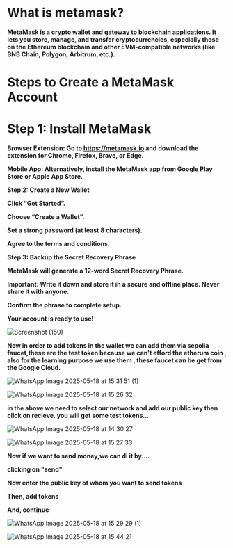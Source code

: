 # **What is metamask?**

**MetaMask is a crypto wallet and gateway to blockchain applications. It lets you store, manage, and transfer cryptocurrencies, especially those on the Ethereum blockchain and other EVM-compatible networks (like BNB Chain, Polygon, Arbitrum, etc.).**


# **Steps to Create a MetaMask Account**

# **Step 1: Install MetaMask**

**Browser Extension: Go to https://metamask.io and download the extension for Chrome, Firefox, Brave, or Edge.**

**Mobile App: Alternatively, install the MetaMask app from Google Play Store or Apple App Store.**


**Step 2: Create a New Wallet**

**Click “Get Started”.**

**Choose “Create a Wallet”.**

**Set a strong password (at least 8 characters).**

**Agree to the terms and conditions.**

**Step 3: Backup the Secret Recovery Phrase**

**MetaMask will generate a 12-word Secret Recovery Phrase.**

**Important: Write it down and store it in a secure and offline place. Never share it with anyone.**

**Confirm the phrase to complete setup.**

**Your account is ready to use!**

![Screenshot (150)](https://github.com/user-attachments/assets/8cfe966d-808b-4cf2-84ae-d058d4ec369c)



**Now in order to add tokens in the wallet we can add them via sepolia faucet,these are the test token because we can't efford the etherum coin , also for the learning purpose we use them , these faucet can be get from the Google Cloud.**

![WhatsApp Image 2025-05-18 at 15 31 51 (1)](https://github.com/user-attachments/assets/d1e200d9-3be9-49e7-95c1-0ad2e891f93a)


![WhatsApp Image 2025-05-18 at 15 26 32](https://github.com/user-attachments/assets/dbb348aa-ee44-469a-8073-1de2f412909f)

**in the above we need to select our network and add our public key then click on recieve.
you will get some test tokens...**

![WhatsApp Image 2025-05-18 at 14 30 27](https://github.com/user-attachments/assets/96537ffe-9f9d-41d2-b256-71e0eaef512a)

![WhatsApp Image 2025-05-18 at 15 27 33](https://github.com/user-attachments/assets/70c91333-c14e-4819-befb-012ddba8fb52)




**Now if we want to send money,we can di it by....**


**clicking on "send"**


**Now enter the public key of whom you want to send tokens**


**Then, add tokens**


**And, continue**

![WhatsApp Image 2025-05-18 at 15 29 29 (1)](https://github.com/user-attachments/assets/3326a0e4-dc6d-4c39-b86b-f0479da72266)

![WhatsApp Image 2025-05-18 at 15 44 21](https://github.com/user-attachments/assets/d486a094-e055-4229-a759-0e63b5ae8327)
